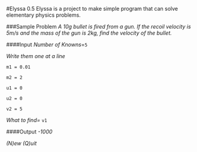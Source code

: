 #Elyssa 0.5
Elyssa is a project to make simple program that can solve elementary physics problems.

###Sample Problem
*A 10g bullet is fired from a gun. If the recoil velocity is 5m/s and the mass of the gun is 2kg, find the velocity of the bullet.*

####Input
*Number of Knowns*=`5`

*Write them one at a line*

`m1 = 0.01`

`m2 = 2`

`u1 = 0`

`u2 = 0`

`v2 = 5`

*What to find=* `v1`

####Output
*-1000*



*(N)ew (Q)uit*
